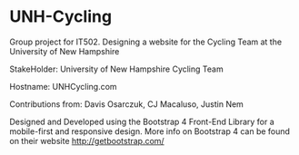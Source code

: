 # UNH-Cycling
Group project for IT502. Designing a website for the Cycling Team at the University of New Hampshire

StakeHolder: University of New Hampshire Cycling Team

Hostname: UNHCycling.com

Contributions from: Davis Osarczuk, CJ Macaluso, Justin Nem

Designed and Developed using the Bootstrap 4 Front-End Library for a mobile-first and responsive design.
      More info on Bootstrap 4 can be found on their website http://getbootstrap.com/

